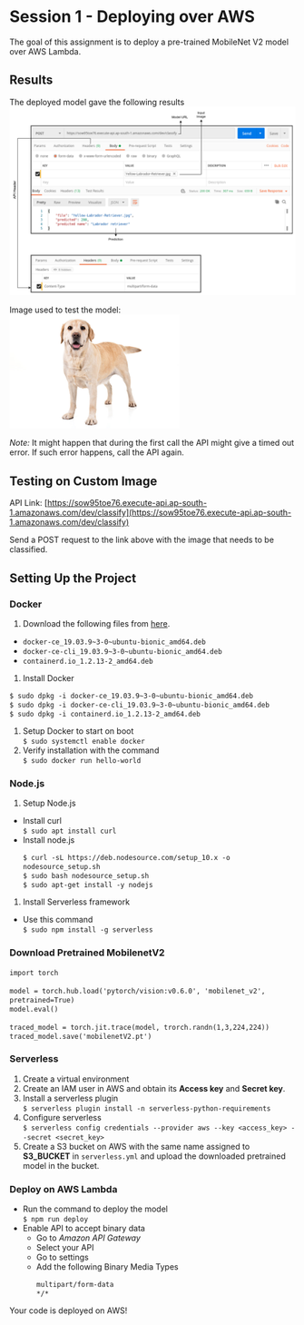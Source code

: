 # Session 1 - Deploying over AWS

The goal of this assignment is to deploy a pre-trained MobileNet V2 model over AWS Lambda.

## Results

The deployed model gave the following results  
<img src="images/results.png">

Image used to test the model:  
<img src="images/Yellow-Labrador-Retriever.jpg" width="300">

_Note:_ It might happen that during the first call the API might give a timed out error. If such error happens, call the API again.

## Testing on Custom Image

API Link: [https://sow95toe76.execute-api.ap-south-1.amazonaws.com/dev/classify](https://sow95toe76.execute-api.ap-south-1.amazonaws.com/dev/classify)

Send a POST request to the link above with the image that needs to be classified.

## Setting Up the Project

### Docker

1. Download the following files from [here](https://download.docker.com/linux/ubuntu/dists/bionic/pool/stable/amd64/).

- `docker-ce_19.03.9~3-0~ubuntu-bionic_amd64.deb`
- `docker-ce-cli_19.03.9~3-0~ubuntu-bionic_amd64.deb`
- `containerd.io_1.2.13-2_amd64.deb`

1. Install Docker

```[bash]
$ sudo dpkg -i docker-ce_19.03.9~3-0~ubuntu-bionic_amd64.deb
$ sudo dpkg -i docker-ce-cli_19.03.9~3-0~ubuntu-bionic_amd64.deb
$ sudo dpkg -i containerd.io_1.2.13-2_amd64.deb
```

1. Setup Docker to start on boot  
   `$ sudo systemctl enable docker`
1. Verify installation with the command  
   `$ sudo docker run hello-world`

### Node.js

1. Setup Node.js

- Install curl  
  `$ sudo apt install curl`
- Install node.js
  ```[bash]
  $ curl -sL https://deb.nodesource.com/setup_10.x -o nodesource_setup.sh
  $ sudo bash nodesource_setup.sh
  $ sudo apt-get install -y nodejs
  ```

1. Install Serverless framework

- Use this command  
  `$ sudo npm install -g serverless`

### Download Pretrained MobilenetV2

```[python]
import torch

model = torch.hub.load('pytorch/vision:v0.6.0', 'mobilenet_v2', pretrained=True)
model.eval()

traced_model = torch.jit.trace(model, trorch.randn(1,3,224,224))
traced_model.save('mobilenetV2.pt')
```

### Serverless

1. Create a virtual environment
1. Create an IAM user in AWS and obtain its **Access key** and **Secret key**.
1. Install a serverless plugin  
   `$ serverless plugin install -n serverless-python-requirements`
1. Configure serverless  
   `$ serverless config credentials --provider aws --key <access_key> --secret <secret_key>`
1. Create a S3 bucket on AWS with the same name assigned to **S3_BUCKET** in `serverless.yml` and upload the downloaded pretrained model in the bucket.

### Deploy on AWS Lambda

- Run the command to deploy the model  
  `$ npm run deploy`
- Enable API to accept binary data
  - Go to _Amazon API Gateway_
  - Select your API
  - Go to settings
  - Add the following Binary Media Types
    ```
    multipart/form-data
    */*
    ```

Your code is deployed on AWS!
